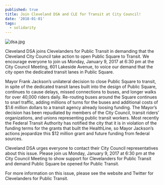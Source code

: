 ```yaml
---
published: true
title: Join Cleveland DSA and CLE for Transit at City Council!
date: '2018-01-01'
tags:
  - solidarity
---
```

![dsa.jpg]({{site.baseurl}}/static/img/dsa.jpg)

Cleveland DSA joins Clevelanders for Public Transit in demanding that the Cleveland City Council take action to open Public Square to Transit. We encourage everyone to join us Monday, January 9, 2017 at 6:30 pm at the City Council Meeting, 601 Lakeside Avenue, to voice our demand that the city open the dedicated transit lanes in Public Square.

Mayor Frank Jackson’s unilateral decision to close Public Square to transit, in spite of the dedicated transit lanes built into the design of Public Square, continues to cause delays, missed connections to buses, and longer walks for over 40,000 riders daily. Re-routing buses around the Square continues to snarl traffic, adding millions of turns for the buses and additional costs of $1.6 million dollars to a transit agency already loosing funding. The Mayor’s decision has been repudiated by members of the City Council, transit riders’ organizations, and unions representing public transit workers. Most recently the Federal Transit Authority has notified the city that it is in violation of the funding terms for the grants that built the HealthLine, so Mayor Jackson’s actions jeopardize this $12 million grant and future funding from federal sources.

Cleveland DSA urges everyone to contact their City Council representatives about this issue. Please join us Monday, January 9, 2017 at 6:30 pm at the City Council Meeting to show support for Clevelanders for Public Transit and demand Public Square be opened for Public Transit.

For more information on this issue, please see the website and Twitter for Clevelanders for Public Transit.